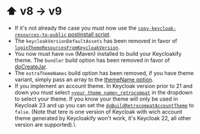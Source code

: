 # ⬆ v8 -> v9

* If it's not already the case you must now use the [`copy-keycloak-resources-to-public` postinstall script](https://github.com/keycloakify/keycloakify-starter/blob/92b20fe74154ef8cf037f4b156eb3b2e5264a074/package.json#L11).
* The `keycloakVersionDefaultAssets` has been removed in favor of [`loginThemeResourcesFromKeycloakVersion`](../build-options.md#loginthemeresourcesfromkeycloakversion). &#x20;
* You now must have `nvm` (Maven) installed to build your Keycloakify theme. The `bundler` build option has been removed in favor of [doCreateJar](../build-options.md#docreatejar). &#x20;
* The `extraThemeNames` build option has been removed, if you have theme variant, simply pass an array to the [themeName option](../build-options.md#themename).
* If you implement an account theme. In Keycloak version prior to 21 and down you must select [`<your theme name>_retrocompat`](https://github.com/keycloakify/keycloakify/assets/6702424/33c177cc-7efc-466a-8570-5cda4ab6410d) in the dropdown to select your theme. If you know your theme will only be used in Keycloak 23 and up you can set the [`doBuildRetrocompatAccountTheme`](../build-options.md#dobuildretrocompataccounttheme) to `false`. (Note that tere is one version of Keycloak with wich account theme generated by Keycloakify won't work, it's Keycloak 22, all other version are supported).\
